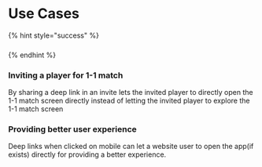 # Use Cases

{% hint style="success" %}
###
{% endhint %}

###

### Inviting a player for 1-1 match

By sharing a deep link in an invite lets the invited player to directly open the 1-1 match screen directly instead of letting the invited player to explore the 1-1 match screen

### Providing better user experience

Deep links when clicked on mobile can let a website user to open the app(if exists) directly for providing a better experience.
